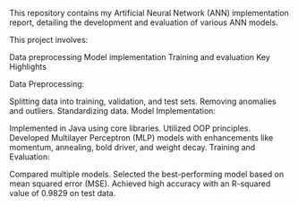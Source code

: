This repository contains my Artificial Neural Network (ANN) implementation report, detailing the development and evaluation of various ANN models.

This project involves:

Data preprocessing
Model implementation
Training and evaluation
Key Highlights

Data Preprocessing:

Splitting data into training, validation, and test sets.
Removing anomalies and outliers.
Standardizing data.
Model Implementation:

Implemented in Java using core libraries.
Utilized OOP principles.
Developed Multilayer Perceptron (MLP) models with enhancements like momentum, annealing, bold driver, and weight decay.
Training and Evaluation:

Compared multiple models.
Selected the best-performing model based on mean squared error (MSE).
Achieved high accuracy with an R-squared value of 0.9829 on test data.
